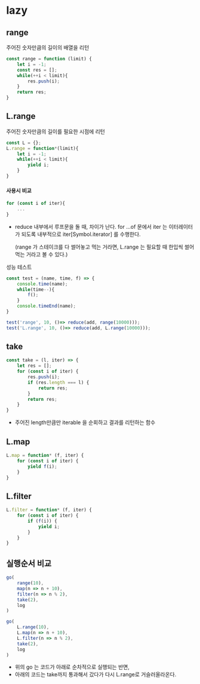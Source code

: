 # lazy



## range

주어진 숫자만큼의 길이의 배열을 리턴

```javascript
const range = function (limit) {
    let i = -1;
    const res = [];
    while(++i < limit){
		res.push(i);
    }
    return res;
}
```



## L.range

주어진 숫자만큼의 길이를 필요한 시점에 리턴

```javascript
const L = {};
L.range = function*(limit){
    let i = -1;
    while(++i < limit){
        yield i;
    }
}
```





#### 사용시 비교

```javascript
for (const i of iter){
    ...
}
```

- reduce 내부에서 루프문을 돌 때, 차이가 난다. 
  for ...of 문에서 iter 는 이터레이터가 되도록 내부적으로 iter[Symbol.iterator] 를 수행한다.

  (range 가 스테이크를 다 썰어놓고 먹는 거라면,  L.range 는 필요할 때 한입씩 썰어먹는 거라고 볼 수 있다.)



성능 테스트

```javascript
const test = (name, time, f) => {
    console.time(name);
    while(time--){
        f();
    }
    console.timeEnd(name);
}

test('range', 10, ()=> reduce(add, range(10000)));
test('L.range', 10, ()=> reduce(add, L.range(10000)));
```





## take

```javascript
const take = (l, iter) => {
    let res = [];
    for (const i of iter) {
        res.push(i);
        if (res.length === l) {
            return res;
        }
        return res;
    }
}
```

- 주어진 length만큼만 iterable 을 순회하고 결과를 리턴하는 함수



## L.map

```javascript
L.map = function* (f, iter) {
    for (const i of iter) {
        yield f(i);
    }
}
```





## L.filter

```javascript
L.filter = function* (f, iter) {
    for (const i of iter) {
        if (f(i)) {
            yield i;
        }
    }
}
```



## 실행순서 비교

```javascript
go(
    range(10),
    map(n => n + 10),
    filter(n => n % 2),
    take(2),
    log
)

go(
    L.range(10),
    L.map(n => n + 10),
    L.filter(n => n % 2),
    take(2),
    log
)
```

- 위의 go 는 코드가 아래로 순차적으로 실행되는 반면,
- 아래의 코드는  take까지 통과해서 갔다가 다시 L.range로 거슬러올라온다.